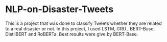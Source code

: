 # NLP-on-Disaster-Tweets
This is a project that was done to classify Tweets whether they are related to a real disaster or not. 
In this project, I used LSTM, GRU , BERT-Base, DistilBERT and RoBERTa.
Best results were give by BERT-Base.
